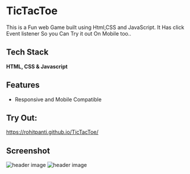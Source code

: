 
# TicTacToe

This is a Fun  web Game built using Html,CSS and JavaScript. It Has click Event listener So you Can Try it out On Mobile too..


## Tech Stack

**HTML, CSS & Javascript** 



## Features

- Responsive and Mobile Compatible



## Try Out:

https://rohitpanti.github.io/TicTacToe/


## Screenshot

![header image](https://raw.github.com/Rohitpanti/TicTacToe/master/View1.png)
![header image](https://raw.github.com/Rohitpanti/TicTacToe/master/View2.png)



